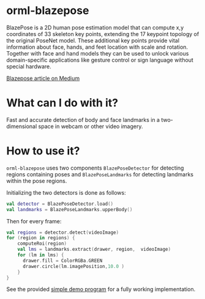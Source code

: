 # orml-blazepose

BlazePose is a 2D human pose estimation model that can compute x,y coordinates of 33 skeleton key points, extending the 17 keypoint topology of the original PoseNet model. These additional key points provide vital information about face, hands, and feet location with scale and rotation. Together with face and hand models they can be used to unlock various domain-specific applications like gesture control or sign language without special hardware.

[Blazepose article on Medium](https://medium.com/axinc-ai/blazepose-a-3d-pose-estimation-model-d8689d06b7c4)

# What can I do with it?

Fast and accurate detection of body and face landmarks in a two-dimensional space in webcam or other video imagery. 

# How to use it?

`orml-blazepose` uses two components `BlazePoseDetector` for detecting regions containing poses and `BlazePoseLandmarks` for detecting landmarks within the pose regions.

Initializing the two detectors is done as follows:

```kotlin
val detector = BlazePoseDetector.load()
val landmarks = BlazePoseLandmarks.upperBody()
```

Then for every frame:

```kotlin
val regions = detector.detect(videoImage)
for (region in regions) {
    computeRoi(region)
    val lms = landmarks.extract(drawer, region,  videoImage)
    for (lm in lms) {
      drawer.fill = ColorRGBa.GREEN
      drawer.circle(lm.imagePosition,10.0 )
    }
}
```
See the provided [simple demo program](src/demo/kotlin/DemoDetector02.kt) for a fully working implementation.
```
